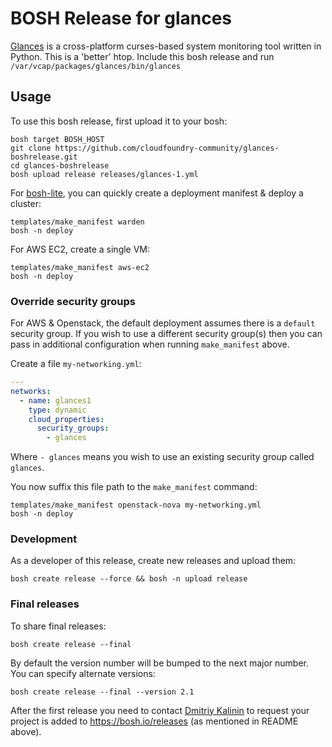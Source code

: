 # BOSH Release for glances

[Glances](https://github.com/nicolargo/glances) is a cross-platform curses-based system monitoring tool written in Python. This is a 'better' htop. Include this bosh release and run `/var/vcap/packages/glances/bin/glances`

## Usage

To use this bosh release, first upload it to your bosh:

```
bosh target BOSH_HOST
git clone https://github.com/cloudfoundry-community/glances-boshrelease.git
cd glances-boshrelease
bosh upload release releases/glances-1.yml
```

For [bosh-lite](https://github.com/cloudfoundry/bosh-lite), you can quickly create a deployment manifest & deploy a cluster:

```
templates/make_manifest warden
bosh -n deploy
```

For AWS EC2, create a single VM:

```
templates/make_manifest aws-ec2
bosh -n deploy
```

### Override security groups

For AWS & Openstack, the default deployment assumes there is a `default` security group. If you wish to use a different security group(s) then you can pass in additional configuration when running `make_manifest` above.

Create a file `my-networking.yml`:

``` yaml
---
networks:
  - name: glances1
    type: dynamic
    cloud_properties:
      security_groups:
        - glances
```

Where `- glances` means you wish to use an existing security group called `glances`.

You now suffix this file path to the `make_manifest` command:

```
templates/make_manifest openstack-nova my-networking.yml
bosh -n deploy
```

### Development

As a developer of this release, create new releases and upload them:

```
bosh create release --force && bosh -n upload release
```

### Final releases

To share final releases:

```
bosh create release --final
```

By default the version number will be bumped to the next major number. You can specify alternate versions:


```
bosh create release --final --version 2.1
```

After the first release you need to contact [Dmitriy Kalinin](mailto://dkalinin@pivotal.io) to request your project is added to https://bosh.io/releases (as mentioned in README above).
